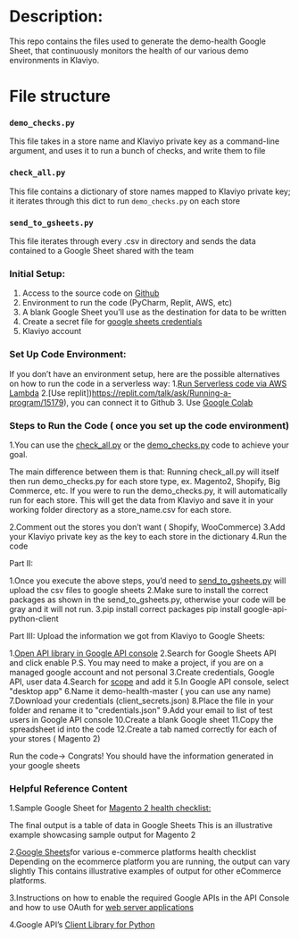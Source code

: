 # Description:

This repo contains the files used to generate the demo-health Google Sheet, that continuously monitors the health of our various demo environments in Klaviyo.

# File structure

### `demo_checks.py`

This file takes in a store name and Klaviyo private key as a command-line argument, and uses it to run a bunch of checks, and write them to file

### `check_all.py`

This file contains a dictionary of store names mapped to Klaviyo private key; it iterates through this dict to run `demo_checks.py` on each store

### `send_to_gsheets.py`

This file iterates through every .csv in directory and sends the data contained to a Google Sheet shared with the team


### Initial Setup:

1. Access to the source code on [Github](https://github.com/ninaephremidze/Klaviyo-E-commerce-Platform-Health-Checklist)
2. Environment to run the code (PyCharm, Replit, AWS, etc)
3. A blank Google Sheet you’ll use as the destination for data to be written 
4. Create a secret file for [google sheets credentials](https://developers.google.com/identity/protocols/oauth2/web-server#prerequisites)
5. Klaviyo account 

### Set Up Code Environment:

If you don’t have an environment setup, here are the possible alternatives on how to run the code in a serverless way:
1.[Run Serverless code via AWS Lambda](https://faun.pub/run-serverless-code-via-aws-lambda-e4f19efd3ed9)
2.[Use replit])https://replit.com/talk/ask/Running-a-program/15179), you can connect it to Github 
3. Use [Google Colab](https://colab.research.google.com/)

### Steps to Run the Code ( once you set up the code environment)

1.You can use the [check_all.py](https://docs.google.com/document/d/1hCH_d5Hug6f3suWbriII0azIj3ohfFEJRRMytxv7J_w/edit#) or the [demo_checks.py](https://github.com/ninaephremidze/Klaviyo-E-commerce-Platform-Health-Checklist/blob/main/demo_checks.py) code to achieve your goal.

The main difference between them is that:
Running check_all.py will itself then run demo_checks.py for each store type, ex. Magento2, Shopify, Big Commerce, etc.
If you were to run the demo_checks.py, it will automatically run for each store.
This will get the data from Klaviyo and save it in your working folder directory as a store_name.csv for each store.

2.Comment out the stores you don’t want ( Shopify, WooCommerce)
3.Add your Klaviyo private key as the key to each store in the dictionary
4.Run the code

Part II:

1.Once you execute the above steps, you’d need to [send_to_gsheets.py](https://github.com/ninaephremidze/Klaviyo-E-commerce-Platform-Health-Checklist/blob/main/send_to_gsheets.py) will upload the csv files to google sheets
2.Make sure to install the correct packages as shown in the send_to_gsheets.py, otherwise your code will be gray and it will not run.
3.pip install  correct packages
pip install google-api-python-client

Part III:
Upload the information we got from Klaviyo to Google Sheets: 

1.[Open API library in Google API console](https://developers.google.com/api-client-library)
2.Search for Google Sheets API and click enable 
P.S. You may need to make a project, if you are on a managed google account and not personal
3.Create credentials, Google API, user data
4.Search for [scope](https://www.googleapis.com/auth/spreadsheets) and add it
5.In Google API console, select "desktop app"
6.Name it demo-health-master ( you can use any name)
7.Download your credentials (client_secrets.json)
8.Place the file in your folder and rename it to "credentials.json"
9.Add your email to list of test users in Google API console
10.Create a blank Google sheet
11.Copy the spreadsheet id into the code
12.Create a tab named correctly for each of your stores ( Magento 2)


Run the code→ 
Congrats! You should have the information generated in your google sheets

### Helpful Reference Content

1.Sample Google Sheet for [Magento 2 health checklist:](https://docs.google.com/spreadsheets/d/1G2l6RlGlp3BYN02-17O_keadPe3isYw0-j7_87iQ-YQ/edit#gid=50897110)

The final output is a table of data in Google Sheets
This is an illustrative example showcasing sample output for Magento 2

2.[Google Sheets](https://docs.google.com/spreadsheets/d/19sF9aweqwn-wMyNQNrXqXCQIC1LTUuagXcsd3pYaruo/edit#gid=2094281381)for various e-commerce platforms health checklist
Depending on the ecommerce platform you are running, the output can vary slightly
This contains illustrative examples of output for other eCommerce platforms.

3.Instructions on how to enable the required Google APIs in the API Console  and how to use OAuth for [web server applications](https://developers.google.com/identity/protocols/oauth2/web-server#enable-apis)

4.Google API’s [Client Library for Python](https://github.com/googleapis/google-api-python-client/blob/cbb1f88b82b21f5cb9dcace33ffea3f95a189015/docs/client-secrets.md)








